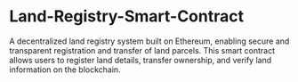 # Land-Registry-Smart-Contract
A decentralized land registry system built on Ethereum, enabling secure and transparent registration and transfer of land parcels. This smart contract allows users to register land details, transfer ownership, and verify land information on the blockchain.

